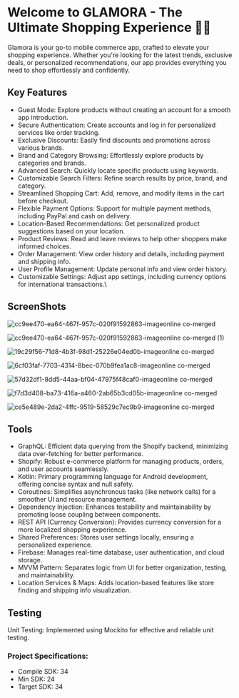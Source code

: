 # Welcome to GLAMORA - The Ultimate Shopping Experience 💫💫  

Glamora is your go-to mobile commerce app, crafted to elevate your shopping experience. Whether you're looking for the latest trends, exclusive deals, or personalized recommendations, our app provides everything you need to shop effortlessly and confidently.


## Key Features

- Guest Mode: Explore products without creating an account for a smooth app introduction.
- Secure Authentication: Create accounts and log in for personalized services like order tracking.
- Exclusive Discounts: Easily find discounts and promotions across various brands.
- Brand and Category Browsing: Effortlessly explore products by categories and brands.
- Advanced Search: Quickly locate specific products using keywords.
- Customizable Search Filters: Refine search results by price, brand, and category.
- Streamlined Shopping Cart: Add, remove, and modify items in the cart before checkout.
- Flexible Payment Options: Support for multiple payment methods, including PayPal and cash on delivery.
- Location-Based Recommendations: Get personalized product suggestions based on your location.
- Product Reviews: Read and leave reviews to help other shoppers make informed choices.
- Order Management: View order history and details, including payment and shipping info.
- User Profile Management: Update personal info and view order history.
- Customizable Settings: Adjust app settings, including currency options for international transactions.\


## ScreenShots

![cc9ee470-ea64-467f-957c-020f91592863-imageonline co-merged](https://github.com/user-attachments/assets/64413234-be6c-4063-a191-db11724f61cc)

![cc9ee470-ea64-467f-957c-020f91592863-imageonline co-merged (1)](https://github.com/user-attachments/assets/c8233f89-dae8-4d57-bc3e-4ffcd6a28713)

![19c29f56-71d8-4b3f-98d1-25226e04ed0b-imageonline co-merged](https://github.com/user-attachments/assets/361fa616-e06b-4af7-94dd-baa420f04a9c)

![6cf03faf-7703-4314-8bec-070b9fea1ac8-imageonline co-merged](https://github.com/user-attachments/assets/981b534a-120b-407a-8f52-cfed656ebd4d)

![57d32df1-8dd5-44aa-bf04-47975f48caf0-imageonline co-merged](https://github.com/user-attachments/assets/29ba8886-54bb-4b69-b1cb-4bcfa05a59b2)

![f7d3d408-ba73-416a-a460-2ab65b3cd05b-imageonline co-merged](https://github.com/user-attachments/assets/7a575ef7-f2c0-489f-b0e0-a77bfa922864)

![ce5e489e-2da2-4ffc-9519-58529c7ec9b9-imageonline co-merged](https://github.com/user-attachments/assets/774e2823-b641-4503-a2fc-332b4e73a439)


## Tools 


- GraphQL: Efficient data querying from the Shopify backend, minimizing data over-fetching for better performance.
- Shopify: Robust e-commerce platform for managing products, orders, and user accounts seamlessly.
- Kotlin: Primary programming language for Android development, offering concise syntax and null safety.
- Coroutines: Simplifies asynchronous tasks (like network calls) for a smoother UI and resource management.
- Dependency Injection: Enhances testability and maintainability by promoting loose coupling between components.
- REST API (Currency Conversion): Provides currency conversion for a more localized shopping experience.
- Shared Preferences: Stores user settings locally, ensuring a personalized experience.
- Firebase: Manages real-time database, user authentication, and cloud storage.
- MVVM Pattern: Separates logic from UI for better organization, testing, and maintainability.
- Location Services & Maps: Adds location-based features like store finding and shipping info visualization.
  

## Testing

 Unit Testing: Implemented using Mockito for effective and reliable unit testing. 

 ### Project Specifications:
- Compile SDK: 34
- Min SDK: 24
- Target SDK: 34
